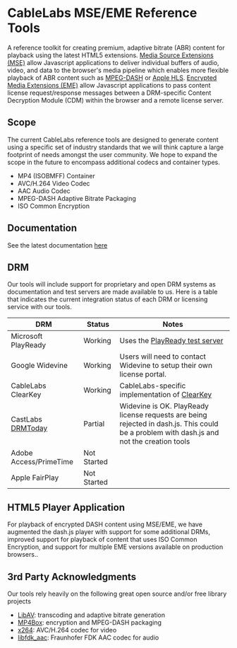 # CableLabs MSE/EME Reference Tools

A reference toolkit for creating premium, adaptive bitrate (ABR) content for playback using the latest HTML5 extensions.  [Media Source Extensions (MSE)](http://www.w3.org/TR/media-source/) allow Javascript applications to deliver individual buffers of audio, video, and data to the browser's media pipeline which enables more flexible playback of ABR content such as [MPEG-DASH](http://mpeg.chiariglione.org/standards/mpeg-dash) or [Apple HLS](https://developer.apple.com/streaming/).  [Encrypted Media Extensions (EME)](http://www.w3.org/TR/encrypted-media/) allow Javascript applications to pass content license request/response messages between a DRM-specific Content Decryption Module (CDM) within the browser and a remote license server.

## Scope

The current CableLabs reference tools are designed to generate content using a specific set of industry standards that we will think capture a large footprint of needs amongst the user community.  We hope to expand the scope in the future to encompass additional codecs and container types.

* MP4 (ISOBMFF) Container
* AVC/H.264 Video Codec
* AAC Audio Codec
* MPEG-DASH Adaptive Bitrate Packaging
* ISO Common Encryption

## Documentation

See the latest documentation [here](https://html5.cablelabs.com/mse-eme/doc/overview.html)

## DRM

Our tools will include support for proprietary and open DRM systems as documentation and test servers are made available to us.  Here is a table that indicates the current integration status of each DRM or licensing service with our tools.

| DRM | Status | Notes |
|-----|--------|-------|
|Microsoft PlayReady|Working|Uses the [PlayReady test server](http://playready.directtaps.net/pr/doc/customrights/)|
|Google Widevine|Working|Users will need to contact Widevine to setup their own license portal.|
|CableLabs ClearKey|Working|CableLabs-specific implementation of [ClearKey](http://www.w3.org/TR/encrypted-media/#simple-decryption-clear-key)|
|CastLabs [DRMToday](http://www.drmtoday.com)|Partial|Widevine is OK.  PlayReady license requests are being rejected in dash.js.  This could be a problem with dash.js and not the creation tools|
|Adobe Access/PrimeTime|Not Started||
|Apple FairPlay|Not Started||

## HTML5 Player Application

For playback of encrypted DASH content using MSE/EME, we have augmented the dash.js player with support for some additional DRMs, improved support for playback of content that uses ISO Common Encryption, and support for multiple EME versions available on production browsers..

## 3rd Party Acknowledgments

Our tools rely heavily on the following great open source and/or free library projects

* [LibAV](http://libav.org/): transcoding and adaptive bitrate generation
* [MP4Box](http://gpac.wp.mines-telecom.fr/mp4box/): encryption and MPEG-DASH packaging
* [x264](http://www.videolan.org/developers/x264.html): AVC/H.264 codec for video
* [libfdk_aac](http://www.iis.fraunhofer.de/en/bf/amm/implementierungen/fdkaaccodec.html): Fraunhofer FDK AAC codec for audio

